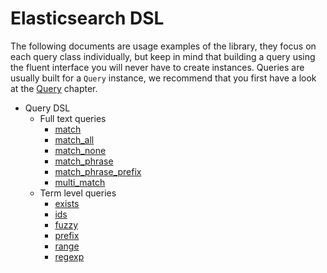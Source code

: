 # Elasticsearch DSL

The following documents are usage examples of the library, they focus on each query class
individually, but keep in mind that building a query using the fluent interface you will never have
to create instances. Queries are usually built for a `Query` instance, we recommend that you first
have a look at the [Query][1] chapter.

- Query DSL
    - Full text queries
        - [match](Query/Text/Match.md)
        - [match_all](Query/Text/MatchAll.md)
        - [match_none](Query/Text/MatchNone.md)
        - [match_phrase](Query/Text/MatchPhrase.md)
        - [match_phrase_prefix](Query/Text/MatchPhrasePrefix.md)
        - [multi_match](Query/Text/MultiMatch.md)
    - Term level queries
        - [exists](Query/Term/Exists.md)
        - [ids](Query/Term/Ids.md)
        - [fuzzy](Query/Term/Fuzzy.md)
        - [prefix](Query/Term/Prefix.md)
        - [range](Query/Term/Range.md)
        - [regexp](Query/Term/Regexp.md)

[1]: Query.md
